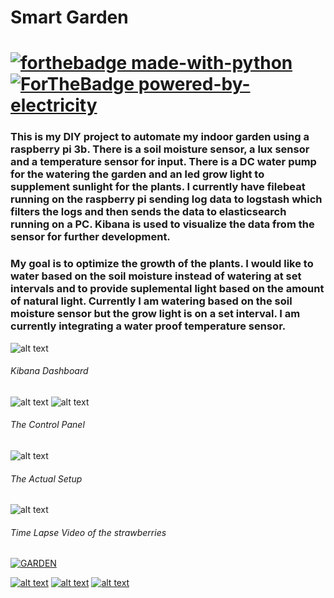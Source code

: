 # Smart Garden 
# [![forthebadge made-with-python](http://ForTheBadge.com/images/badges/made-with-python.svg)](https://www.python.org/) [![ForTheBadge powered-by-electricity](http://ForTheBadge.com/images/badges/powered-by-electricity.svg)](http://ForTheBadge.com)

### This is my DIY project to automate my indoor garden using a raspberry pi 3b. There is a soil moisture sensor, a lux sensor and a temperature sensor for input. There is a DC water pump for the watering the garden and an led grow light to supplement sunlight for the plants. I currently have filebeat running on the raspberry pi sending log data to logstash which filters the logs and then sends the data to elasticsearch running on a PC. Kibana is used to visualize the data from the sensor for further development.

### My goal is to optimize the growth of the plants. I would like to water based on the soil moisture instead of watering at set intervals and to provide suplemental light based on the amount of natural light. Currently I am watering based on the soil moisture sensor but the grow light is on a set interval. I am currently integrating a water proof temperature sensor.

![alt text](https://raw.github.com/ataffe/smartGarden/master/infographic/Infographic.png)

###### Kibana Dashboard
![alt text](https://raw.github.com/ataffe/smartGarden/master/images/Dashboard1.PNG)
![alt text](https://raw.github.com/ataffe/smartGarden/master/images/Dashboard2.PNG)


###### The Control Panel
![alt text](https://raw.github.com/ataffe/smartGarden/master/infographic/ControlPanel.PNG)

###### The Actual Setup
![alt text](https://raw.github.com/ataffe/smartGarden/master/infographic/IMG_6855.jpg)

###### Time Lapse Video of the strawberries

[![GARDEN](https://img.youtube.com/vi/t3zazeLUzj0/0.jpg)](https://www.youtube.com/watch?v=t3zazeLUzj0&feature=youtu.be)

[![alt text](https://raw.github.com/ataffe/smartGarden/master/infographic/Elastic_Stack_Logo.jpg)](https://www.elastic.co/) 
[![alt text](https://raw.github.com/ataffe/smartGarden/master/infographic/RPI_Logo.png)](https://www.raspberrypi.org/)
[![alt text](https://raw.github.com/ataffe/smartGarden/master/images/circuitPython.png)](https://circuitpython.org/)
